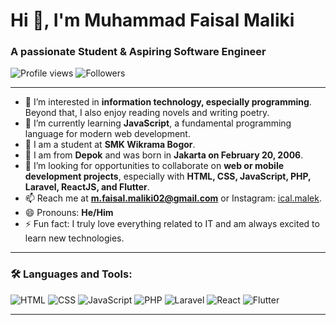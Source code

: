 # Hi 👋, I'm Muhammad Faisal Maliki  
### A passionate Student & Aspiring Software Engineer  

![Profile views](https://komarev.com/ghpvc/?username=muhammadfaisalmaliki&label=Profile%20views&color=0e75b6&style=flat)
![Followers](https://img.shields.io/github/followers/muhammadfaisalmaliki?label=Followers)

---

- 👀 I’m interested in **information technology, especially programming**. Beyond that, I also enjoy reading novels and writing poetry.  
- 🌱 I’m currently learning **JavaScript**, a fundamental programming language for modern web development.  
- 🏫 I am a student at **SMK Wikrama Bogor**.  
- 📍 I am from **Depok** and was born in **Jakarta on February 20, 2006**.  
- 💞️ I’m looking for opportunities to collaborate on **web or mobile development projects**, especially with **HTML, CSS, JavaScript, PHP, Laravel, ReactJS, and Flutter**.  
- 📫 Reach me at **[m.faisal.maliki02@gmail.com](mailto:macaa201224@gmail.com)** or Instagram: [ical.malek](https://instagram.com/ical.malek).  
- 😄 Pronouns: **He/Him**  
- ⚡ Fun fact: I truly love everything related to IT and am always excited to learn new technologies.  

---

### 🛠️ Languages and Tools:
![HTML](https://img.shields.io/badge/-HTML5-E34F26?style=flat&logo=html5&logoColor=white)
![CSS](https://img.shields.io/badge/-CSS3-1572B6?style=flat&logo=css3&logoColor=white)
![JavaScript](https://img.shields.io/badge/-JavaScript-F7DF1E?style=flat&logo=javascript&logoColor=black)
![PHP](https://img.shields.io/badge/-PHP-777BB4?style=flat&logo=php&logoColor=white)
![Laravel](https://img.shields.io/badge/-Laravel-F55247?style=flat&logo=laravel&logoColor=white)
![React](https://img.shields.io/badge/-React-20232A?style=flat&logo=react&logoColor=61DAFB)
![Flutter](https://img.shields.io/badge/-Flutter-02569B?style=flat&logo=flutter&logoColor=white)

---
